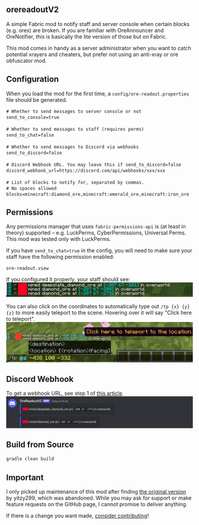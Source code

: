 ## orereadoutV2

A simple Fabric mod to notify staff and server console when certain blocks (e.g. ores) are broken.
If you are familiar with OreAnnouncer and OreNotifier, 
this is basically the lite version of those but on Fabric.

This mod comes in handy as a server administrator 
when you want to catch potential xrayers and cheaters,
but prefer not using an anti-xray or ore obfuscator mod.

## Configuration

When you load the mod for the first time, a `config/ore-readout.properties` file should be generated.

```properties
# Whether to send messages to server console or not
send_to_console=true

# Whether to send messages to staff (requires perms)
send_to_chat=false

# Whether to send messages to Discord via webhooks
send_to_discord=false

# Discord Webhook URL. You may leave this if send_to_discord=false
discord_webhook_url=https://discord.com/api/webhooks/xxx/xxx

# List of blocks to notify for, separated by commas.
# No spaces allowed
blocks=minecraft:diamond_ore,minecraft:emerald_ore,minecraft:iron_ore
```

## Permissions

Any permissions manager that uses `fabric-permissions-api` is (at least in theory) supported 
– e.g. LuckPerms, CyberPermissions, Universal Perms. This mod was tested only with LuckPerms.

If you have `send_to_chat=true` in the config, you will need to make sure
your staff have the following permission enabled:

```
ore-readout.view
```

If you configured it properly, your staff should see:
![](/docs/assets/chat.png)

You can also click on the coordinates to automatically type out `/tp {x} {y} {z}` to more easily teleport to the scene. Hovering over it will say "Click here to teleport".
![](/docs/assets/teleport.png)

## Discord Webhook

To get a webhook URL, see step 1 of [this article](https://support.discord.com/hc/en-us/articles/228383668-Intro-to-Webhooks).
![](/docs/assets/discord2.png)

## Build from Source

```bash
gradle clean build
```

## Important

I only picked up maintenance of this mod after finding [the original version](https://modrinth.com/mod/ore-readout) by yitzy299,
which was abandoned. While you may ask for support or make feature requests on the GitHub page, I cannot promise to deliver anything.

If there is a change you want made, [consider contributing](https://github.com/Veivel/orereadoutV2/issues)!